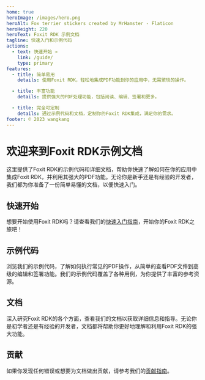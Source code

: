 ```yaml
---
home: true
heroImage: /images/hero.png
heroAlt: Fox terrier stickers created by MrHamster - Flaticon
heroHeight: 220
heroText: Foxit RDK 示例文档
tagline: 快速入门和示例代码
actions:
  - text: 快速开始 →
    link: /guide/
    type: primary
features:
  - title: 简单易用
    details: 使用Foxit RDK，轻松地集成PDF功能到你的应用中，无需繁琐的操作。

  - title: 丰富功能
    details: 提供强大的PDF处理功能，包括阅读、编辑、签署和更多。

  - title: 完全可定制
    details: 通过示例代码和文档，定制你的Foxit RDK集成，满足你的需求。
footer: © 2023 wangkang
---
```


# 欢迎来到Foxit RDK示例文档

这里提供了Foxit RDK的示例代码和详细文档，帮助你快速了解如何在你的应用中集成Foxit
RDK，并利用其强大的PDF功能。无论你是新手还是有经验的开发者，我们都为你准备了一份简单易懂的文档，以便快速入门。

## 快速开始

想要开始使用Foxit RDK吗？请查看我们的[快速入门指南](/guide/getting-started.html)，开始你的Foxit RDK之旅吧！

## 示例代码

浏览我们的示例代码，了解如何执行常见的PDF操作，从简单的查看PDF文件到高级的编辑和签署功能。我们的示例代码覆盖了各种用例，为你提供了丰富的参考资源。

## 文档

深入研究Foxit RDK的各个方面，查看我们的文档以获取详细信息和指导。无论你是初学者还是有经验的开发者，文档都将帮助你更好地理解和利用Foxit
RDK的强大功能。

## 贡献

如果你发现任何错误或想要为文档做出贡献，请参考我们的[贡献指南](/contributing.html)。